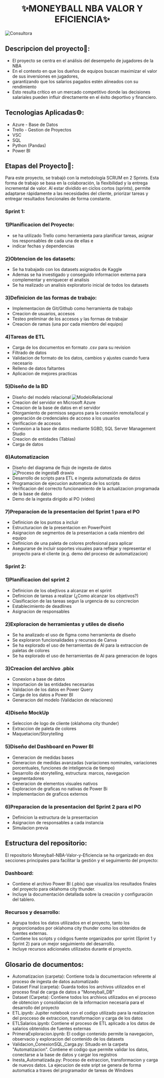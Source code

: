 <h1 align="center">✨MONEYBALL NBA VALOR Y EFICIENCIA✨</h1>

![Consultora](https://github.com/user-attachments/assets/0c7091bc-4b1c-406a-8313-dfd8da292b46)

## Descripcion del proyecto📄:

- El proyecto se centra en el análisis del desempeño de jugadores de la NBA
- En el contexto en que los dueños de equipos buscan maximizar el valor de sus inversiones en jugadores, 
- garantizando que los salarios pagados estén alineados con su rendimiento
- Esto resulta crítico en un mercado competitivo donde las decisiones salariales pueden influir directamente en el éxito deportivo y financiero.

## Tecnologias Aplicadas⚙:

- Azure - Base de Datos
- Trello - Gestion de Proyectos
- VSC
- SQL
- Python (Pandas)
- Power BI


## Etapas del Proyecto📑:

Para este proyecto, se trabajó con la metodología SCRUM en 2 Sprints.
Esta forma de trabajo se basa en la colaboración, la flexibilidad y la entrega incremental de valor. 
Al estar dividido en ciclos cortos  (sprints), permite adaptarse rápidamente a las necesidades del cliente, priorizar tareas y entregar resultados funcionales de forma constante.

### **Sprint 1:**

### 1)Planificacion del Proyecto: 
- se ha utilizado Trello como herramienta para planificar tareas, asignar los responsables de cada una de ellas e
- indicar fechas y dependencias

### 2)Obtencion de los datasets:
- Se ha trabajado con los datasets asignados de Kaggle
- Ademas se ha investigado y conseguido informacion externa para complementar y enriquecer el analisis
- Se ha realizado un analisis exploratorio inicial de todos los datasets

### 3)Definicion de las formas de trabajo:
- Implementacion de Git/Github como herramienta de trabajo
- Creacion de usuarios, accesos
- Testeo preliminar de los accesos y las formas de trabajar
- Creacion de ramas (una por cada miembro del equipo)

### 4)Tareas de ETL
- Carga de los documentos en formato .csv para su revision
- Filtrado de datos
- Validacion de formato de los datos, cambios y ajustes cuando fuera necesario
- Relleno de datos faltantes
- Aplicacion de mejores practicas

### 5)Diseño de la BD
- Diseño del modelo relacional
![ModeloRelacional](https://github.com/user-attachments/assets/c5b3bb47-c824-4052-90e1-c8ad58edb2b9)
- Creacion del servidor en Microsoft Azure
- Creacion de la base de datos en el servidor
- Otorgamiento de permisos seguros para la conexión remota/local y generación de credenciales de acceso a los usuarios
- Verificacion de accesos
- Conexion a la base de datos mediante SGBD, SQL Server Management Studio
- Creacion de entidades (Tablas)
- Carga de datos

### 6)Automatizacion
- Diseño del diagrama de flujo de ingesta de datos
![Proceso de ingestaB drawio](https://github.com/user-attachments/assets/ea099aee-c1a7-439e-860c-6dc7d32c6361)
- Desarrollo de scripts para ETL e ingesta automatizada de datos
- Programacion de ejecucion automatica de los scripts
- Verificacion del correcto funcionamiento de la actualizacion programada de la base de datos
- Demo de la ingesta dirigido al PO (video)

### 7)Preparacion de la presentacion del Sprint 1 para el PO
- Definicion de los puntos a incluir
- Estructuracion de la presentacion en PowerPoint
- Asignacion de segmentos de la presentacion a cada miembro del equipo
- Definicion de una paleta de colores profesional para aplicar
- Asegurarse de incluir soportes visuales para reflejar y representar el proyecto para el cliente (e.g. demo del proceso de automatizacion)

### **Sprint 2:**

### 1)Planificacion del sprint 2
- Definicion de los obejtivos a alcanzar en el sprint
- Definicion de tareas a realizar (¿Como alcanzar los objetivos?)
- Clasificacion de las tareas segun la urgencia de su concrecion
- Establecimiento de deadlines
- Asignacion de responsables

### 2)Exploracion de herramientas y utiles de diseño
- Se ha analizado el uso de figma como herramienta de diseño
- Se exploraron funcionalidades y recursos de Canva
- Se ha explorado el uso de herramientas de AI para la extraccion de paletas de colores
- Se ha explorado el uso de herramientas de AI para generacion de logos

### 3)Creacion del archivo .pbix
- Conexion a base de datos
- Importacion de las entidades necesarias
- Validacion de los datos en Power Query
- Carga de los datos a Power BI
- Generacion del modelo (Validacion de relaciones)

### 4)Diseño MockUp
- Seleccion de logo de cliente (oklahoma city thunder)
- Extraccion de paleta de colores
- Maquetacion/Storytelling

### 5)Diseño del Dashboard en Power BI
- Generacion de medidas bases
- Generacion de medidas avanzadas (variaciones nominales, variaciones porcentuales, funciones de inteligencia de tiempo)
- Desarrollo de storytelling, estructura: marcos, navegacion segmentadores
- Generacion de elementos visuales nativos
- Exploracion de graficas no nativas de Power Bi
- Implementacion de graficos externos

### 6)Preparacion de la presentacion del Sprint 2 para el PO
- Definicion la estructura de la presentacion
- Asignacion de responsables a cada instancia
- Simulacion previa


## Estructura del repositorio:
El repositorio Moneyball-NBA-Valor-y-Eficiencia se ha organizado en dos secciones principales para facilitar la gestión y el seguimiento del proyecto:

###	Dashboard:
- Contiene el archivo Power BI (.pbix) que visualiza los resultados finales del proyecto para oklahoma city thunder.
- Incluye la documentación detallada sobre la creación y configuración del tablero.


###	Recursos y desarrollo:
- Agrupa todos los datos utilizados en el proyecto, tanto los proporcionados por oklahoma city thunder como los obtenidos de fuentes externas.
- Contiene los scripts y códigos fuente organizados por sprint (Sprint 1 y Sprint 2) para un mejor seguimiento del desarrollo.
- Incluye recursos adicionales utilizados durante el proyecto.


## Glosario de documentos:

- Automatizacion (carpeta): Contiene toda la documentacion referente al proceso de ingesta de datos automatizado
- Dataset Final (carpeta): Guarda todos los archivos utilizados en el proceso final de carga de datos a "Moneyball_DB"
- Dataset (Carpeta): Contiene todos los archivos utilizados en el proceso de obtencion y consolidacion de la informacion necesaria para el desarrollo del proyecto
- ETL.ipynb: Jupiter notebook con el codigo utilizado para la realizacion del procceso de extraccion, transformacion y carga de los datos
- ETLSalarios.ipynb: Contiene el proceso de ETL aplicado a los datos de salarios obtenidos de fuentes externas
- PrimeraExploracion.ipynb: El codigo contenido permite la navegacion, observacio y exploracion del contenido de los datasets
- Validacion_ConexionSQL_Carga.py: Situado en la carpeta "Automatizacion". Contiene el codigo que permite validar los datos, conectarse a la base de datos y cargar los registros
- Inesta_Automatizada.py: Proceso de extraccion, transformacion y carga de nuevos datos. La ejecucion de este sript se genera de forma automatica a traves del programador de tareas de Windows
  



  

  


